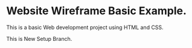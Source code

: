 # Website Wireframe Basic Example.
This is a basic Web development project using HTML and CSS.

This is New Setup Branch.
